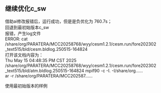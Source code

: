 ## 继续优化c_sw ##
借助ai修改报错后，运行成功，但是是负优化为 760.7s；  
回退到最初始版本c_sw  
报错，产生log文件  
ERROR: cat /share/org/PARATERA/MCC20258768/wyy/cesm1.2.1/cesm.run/fore202302_text515/bld/cesm.bldlog.250515-164824  
打开该文档内容为：  
Thu May 15 04:48:35 PM CST 2025 /share/org/PARATERA/MCC20258768/wyy/cesm1.2.1/cesm.run/fore202302_text515/bld/atm.bldlog.250515-164824
mpif90  -c -I.  -I/share/org……  
ar -r /share/org/PARATERA/MCC202587……  

使用最初始版本的样例
